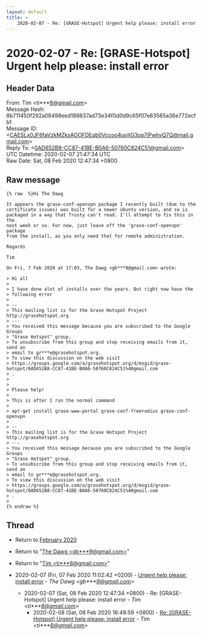 ```yaml
---
layout: default
title: >
    2020-02-07 - Re: [GRASE-Hotspot] Urgent help please: install error
---
```


# 2020-02-07 - Re: [GRASE-Hotspot] Urgent help please: install error

## Header Data

From: Tim \<ti***8@gmail.com\><br>
Message Hash: 8b711450f292a08498eed189837ad73e34f0d0d9c65f07e83565a36e772ecfb1<br>
Message ID: \<CAESLx0JF6faVzkMZksAOOFDEqb0Vccoo4uojtG3op7iPwhvQ7Q@mail.gmail.com\><br>
Reply To: \<0AD652B8-CC87-41BE-B0A6-50760C824C51@gmail.com\><br>
UTC Datetime: 2020-02-07 21:47:34 UTC<br>
Raw Date: Sat, 08 Feb 2020 12:47:34 +0800<br>

## Raw message

```
{% raw  %}Hi The Dawg

It appears the grase-conf-openvpn package I recently built (due to the
certificate issues) was built for a newer ubuntu version, and so is
packaged in a way that Trusty can't read. I'll attempt to fix this in the
next week or so. For now, just leave off the 'grase-conf-openvpn' package
from the install, as you only need that for remote administration.

Regards

Tim

On Fri, 7 Feb 2020 at 17:03, The Dawg <gb***9@gmail.com> wrote:

> Hi all
>
> I have done alot of installs over the years. But right now have the
> following error
>
> --
> This mailing list is for the Grase Hotspot Project http://grasehotspot.org
> ---
> You received this message because you are subscribed to the Google Groups
> "Grase Hotspot" group.
> To unsubscribe from this group and stop receiving emails from it, send an
> email to gr***e@grasehotspot.org.
> To view this discussion on the web visit
> https://groups.google.com/a/grasehotspot.org/d/msgid/grase-hotspot/0AD652B8-CC87-41BE-B0A6-50760C824C51%40gmail.com
> .
>
>
> Please help!
>
> This is after I run the normal command
>
> apt-get install grase-www-portal grase-conf-freeradius grase-conf-openvpn
>
> --
> This mailing list is for the Grase Hotspot Project http://grasehotspot.org
> ---
> You received this message because you are subscribed to the Google Groups
> "Grase Hotspot" group.
> To unsubscribe from this group and stop receiving emails from it, send an
> email to gr***e@grasehotspot.org.
> To view this discussion on the web visit
> https://groups.google.com/a/grasehotspot.org/d/msgid/grase-hotspot/0AD652B8-CC87-41BE-B0A6-50760C824C51%40gmail.com
> .
>
{% endraw %}
```

## Thread

+ Return to [February 2020](/archive/2020/02)

+ Return to "[The Dawg <gb***9<span>@</span>gmail.com>](/authors/gb___9_at_gmail_com)"
+ Return to "[Tim <ti***8<span>@</span>gmail.com>](/authors/ti___8_at_gmail_com)"

+ 2020-02-07 (Fri, 07 Feb 2020 11:02:42 +0200) - [Urgent help please: install error](/archive/2020/02/19efc0ef4190e00b38e7b94a421af4c9178d9a89d90461c791fe251ee32953fe) - _The Dawg \<gb***9@gmail.com\>_
  + 2020-02-07 (Sat, 08 Feb 2020 12:47:34 +0800) - Re: [GRASE-Hotspot] Urgent help please: install error - _Tim \<ti***8@gmail.com\>_
    + 2020-02-08 (Sat, 08 Feb 2020 16:49:59 +0800) - [Re: [GRASE-Hotspot] Urgent help please: install error](/archive/2020/02/597b8dda123de5f6c7a906bd2b9132e8602cb2d4aa2a4165436fed2a29e2ecd7) - _Tim \<ti***8@gmail.com\>_


